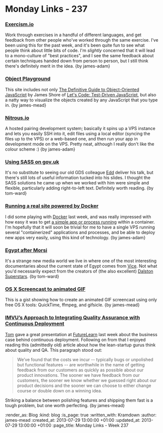 Monday Links - 237
============

### [Exercism.io](http://exercism.io)

Work through exercises in a handful of different languages, and get feedback from other people who've worked through the same exercise. I've been using this for the past week, and it's been quite fun to see what people think about little bits of code. I'm *slightly* concerned that it will lead to a mono-culture of "best practices", and I see the same feedback about certain techniques handed down from person to person, but I still think there's definitely merit in the idea. {by james-adam}


### [Object Playground](http://www.objectplayground.com/)

This site includes not only [The Definitive Guide to Object-Oriented JavaScript](http://www.youtube.com/watch?v=PMfcsYzj-9M) by James Shore of [Let's Code: Test-Driven JavaScript](http://www.letscodejavascript.com/), but also a natty way to visualize the objects created by any JavaScript that you type in. {by james-mead}


### [Nitrous.io](https://www.nitrous.io)

A hosted pairing development system; basically it spins up a VPS instance and lets you easily SSH into it, edit files using a local editor (syncing the files up to the VPS) or a web-based one, and then run your app in development mode on the VPS. Pretty neat, although I really don't like the colour scheme :) {by james-adam}


### [Using SASS on gov.uk](https://speakerdeck.com/edds/using-sass-on-gov-dot-uk)

It's no substitute to seeing our old GDS colleague [Edd](https://twitter.com/edds) deliver his talk, but there's still lots of useful information tucked into his slides.  I thought the SASS solutions he came up when we worked with him were simple and flexible, particularly adding right-to-left text.  Definitely worth reading. {by tom-ward}


### [Running a real site powered by Docker](http://nick.stinemat.es/#rethink-docker-technology)

I did some playing with [Docker](http://docker.io/) last week, and was really impressed with how easy it was to get [a simple app or process running](http://docs.docker.io/en/latest/examples/hello_world/) within a container. I'm hopefully that it will soon be trivial for me to have a single VPS running several "containerized" applications and processes, and be able to deploy new apps very easily, using this kind of technology. {by james-adam}


### [Egypt after Morsi](http://www.vice.com/en_uk/vice-news/egypt-after-morsi-part-1)

It's a strange new media world we live in where one of the most interesting documentaries about the current state of Egypt comes from [Vice](http://www.vice.com). Not what you'd necessarily expect from the creators of (the also excellent) [Dalston Superstars](http://www.vice.com/en_uk/dalston-superstars/dalston-superstars). {by tom-ward}


### [OS X Screencast to animated GIF](https://gist.github.com/dergachev/4627207)

This is a gist showing how to create an animated GIF screencast using only free OS X tools: QuickTime, ffmpeg, and gifsicle. {by james-mead}


### [IMVU’s Approach to Integrating Quality Assurance with Continuous Deployment](http://engineering.imvu.com/2010/04/09/imvus-approach-to-integrating-quality-assurance-with-continuous-deployment/)

[Tom](/tom-ward) gave a great presentation at [FutureLearn](http://futurelearn.com) last week about the business case behind continuous deployment. Following on from that I enjoyed reading this (admittedly old) article about how the lean-startup gurus think about quality and QA. This paragraph stood out:

> We’ve found that the costs we incur -- typically bugs or unpolished but functional features -- are worthwhile in the name of getting feedback from our customers as quickly as possible about our product innovations. The sooner we have feedback from our customers, the sooner we know whether we guessed right about our product decisions and the sooner we can choose to either change course or double down on a winning idea.

Striking a balance between polishing features and shipping them fast is a tough problem, but one worth perfecting. {by james-mead}


:render_as: Blog
:kind: blog
:is_page: true
:written_with: Kramdown
:author: james-mead
:created_at: 2013-07-29 13:00:00 +01:00
:updated_at: 2013-07-29 13:00:00 +01:00
:page_title: Monday Links - Week 237
